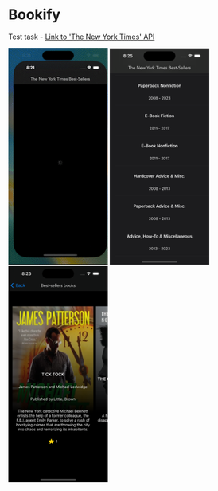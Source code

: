 # Bookify
Test task - [Link to 'The New York Times' API](https://developer.nytimes.com/docs/books-product/1/overview)


<img src="https://github.com/eminsaleck/Bookify/blob/main/Screnshots/gif.gif" width="200px" /> 
<img src="https://github.com/eminsaleck/Bookify/blob/main/Screnshots/screen1.png" width="200px" /> 
<img src="https://github.com/eminsaleck/Bookify/blob/main/Screnshots/screen2.png" width="200px" /> 
